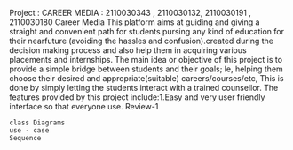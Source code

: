 

Project : CAREER MEDIA : 2110030343 , 2110030132, 2110030191 , 2110030180 
Career Media This platform aims at guiding and giving a straight and convenient path for students pursing any kind of education for their nearfuture (avoiding the hassles and confusion).created during the decision making process and also help them in acquiring various placements and internships.
The main idea or objective of this project is to provide a simple bridge between students and their goals; le, helping them choose their desired and appropriate(suitable) careers/courses/etc, This is done by simply letting the students interact with a trained counsellor. The features provided by this project include:1.Easy and very user friendly interface so that everyone use.
Review-1

    class Diagrams
    use - case
    Sequence

